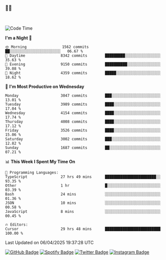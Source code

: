 ### 🤙🍺

<!-- <a href="https://github-readme-stats.vercel.app/api?username=hzak2xx&count_private=true&show_icons=true&theme=dracula">
  <img align="center" src="https://github-readme-stats.vercel.app/api?username=hzak2xx&count_private=true&show_icons=true&theme=dracula" />
</a>
</br> -->
</br>

<!--START_SECTION:waka-->
![Code Time](http://img.shields.io/badge/Code%20Time-4%2C093%20hrs%2022%20mins-blue)

**I'm a Night 🦉** 

```text
🌞 Morning                1562 commits        ██░░░░░░░░░░░░░░░░░░░░░░░   06.67 % 
🌆 Daytime                8342 commits        █████████░░░░░░░░░░░░░░░░   35.63 % 
🌃 Evening                9150 commits        ██████████░░░░░░░░░░░░░░░   39.08 % 
🌙 Night                  4359 commits        █████░░░░░░░░░░░░░░░░░░░░   18.62 % 
```
📅 **I'm Most Productive on Wednesday** 

```text
Monday                   3047 commits        ███░░░░░░░░░░░░░░░░░░░░░░   13.01 % 
Tuesday                  3989 commits        ████░░░░░░░░░░░░░░░░░░░░░   17.04 % 
Wednesday                4154 commits        ████░░░░░░░░░░░░░░░░░░░░░   17.74 % 
Thursday                 4008 commits        ████░░░░░░░░░░░░░░░░░░░░░   17.12 % 
Friday                   3526 commits        ████░░░░░░░░░░░░░░░░░░░░░   15.06 % 
Saturday                 3002 commits        ███░░░░░░░░░░░░░░░░░░░░░░   12.82 % 
Sunday                   1687 commits        ██░░░░░░░░░░░░░░░░░░░░░░░   07.21 % 
```


📊 **This Week I Spent My Time On** 

```text
💬 Programming Languages: 
TypeScript               27 hrs 49 mins      ███████████████████████░░   93.35 % 
Other                    1 hr                █░░░░░░░░░░░░░░░░░░░░░░░░   03.39 % 
Bash                     24 mins             ░░░░░░░░░░░░░░░░░░░░░░░░░   01.36 % 
JSON                     10 mins             ░░░░░░░░░░░░░░░░░░░░░░░░░   00.58 % 
JavaScript               8 mins              ░░░░░░░░░░░░░░░░░░░░░░░░░   00.45 % 

🔥 Editors: 
Cursor                   29 hrs 48 mins      █████████████████████████   100.00 % 
```


 Last Updated on 06/04/2025 19:37:28 UTC
<!--END_SECTION:waka-->

[![GitHub Badge](https://img.shields.io/badge/GitHub-100000?style=for-the-badge&logo=github&logoColor=white)](https://github.com/hzak2xx)
[![Spotify Badge](https://img.shields.io/badge/Spotify-1ED760?&style=for-the-badge&logo=spotify&logoColor=white)](https://open.spotify.com/user/uf90s6sbbh75a1mt44clkhkvf)
[![Twitter Badge](https://img.shields.io/badge/Twitter-1DA1F2?style=for-the-badge&logo=twitter&logoColor=white)](https://twitter.com/hzak2xx)
[![Instagram Badge](https://img.shields.io/badge/Instagram-E4405F?style=for-the-badge&logo=instagram&logoColor=white)](https://www.instagram.com/hzak2xx/)
